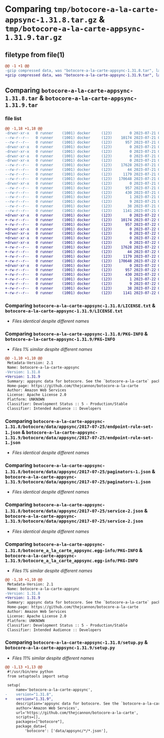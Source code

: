 # Comparing `tmp/botocore-a-la-carte-appsync-1.31.8.tar.gz` & `tmp/botocore-a-la-carte-appsync-1.31.9.tar.gz`

## filetype from file(1)

```diff
@@ -1 +1 @@
-gzip compressed data, was "botocore-a-la-carte-appsync-1.31.8.tar", last modified: Fri Jul 21 01:21:16 2023, max compression
+gzip compressed data, was "botocore-a-la-carte-appsync-1.31.9.tar", last modified: Sat Jul 22 01:20:19 2023, max compression
```

## Comparing `botocore-a-la-carte-appsync-1.31.8.tar` & `botocore-a-la-carte-appsync-1.31.9.tar`

### file list

```diff
@@ -1,18 +1,18 @@
-drwxr-xr-x   0 runner    (1001) docker     (123)        0 2023-07-21 01:21:16.650834 botocore-a-la-carte-appsync-1.31.8/
--rw-r--r--   0 runner    (1001) docker     (123)    10174 2023-07-21 01:21:16.000000 botocore-a-la-carte-appsync-1.31.8/LICENSE.txt
--rw-r--r--   0 runner    (1001) docker     (123)      957 2023-07-21 01:21:16.650834 botocore-a-la-carte-appsync-1.31.8/PKG-INFO
-drwxr-xr-x   0 runner    (1001) docker     (123)        0 2023-07-21 01:21:16.646834 botocore-a-la-carte-appsync-1.31.8/botocore/
-drwxr-xr-x   0 runner    (1001) docker     (123)        0 2023-07-21 01:21:16.646834 botocore-a-la-carte-appsync-1.31.8/botocore/data/
-drwxr-xr-x   0 runner    (1001) docker     (123)        0 2023-07-21 01:21:16.646834 botocore-a-la-carte-appsync-1.31.8/botocore/data/appsync/
-drwxr-xr-x   0 runner    (1001) docker     (123)        0 2023-07-21 01:21:16.650834 botocore-a-la-carte-appsync-1.31.8/botocore/data/appsync/2017-07-25/
--rw-r--r--   0 runner    (1001) docker     (123)    17628 2023-07-21 01:21:06.000000 botocore-a-la-carte-appsync-1.31.8/botocore/data/appsync/2017-07-25/endpoint-rule-set-1.json
--rw-r--r--   0 runner    (1001) docker     (123)       44 2023-07-21 01:21:06.000000 botocore-a-la-carte-appsync-1.31.8/botocore/data/appsync/2017-07-25/examples-1.json
--rw-r--r--   0 runner    (1001) docker     (123)     1179 2023-07-21 01:21:06.000000 botocore-a-la-carte-appsync-1.31.8/botocore/data/appsync/2017-07-25/paginators-1.json
--rw-r--r--   0 runner    (1001) docker     (123)   170648 2023-07-21 01:21:06.000000 botocore-a-la-carte-appsync-1.31.8/botocore/data/appsync/2017-07-25/service-2.json
-drwxr-xr-x   0 runner    (1001) docker     (123)        0 2023-07-21 01:21:16.650834 botocore-a-la-carte-appsync-1.31.8/botocore_a_la_carte_appsync.egg-info/
--rw-r--r--   0 runner    (1001) docker     (123)      957 2023-07-21 01:21:16.000000 botocore-a-la-carte-appsync-1.31.8/botocore_a_la_carte_appsync.egg-info/PKG-INFO
--rw-r--r--   0 runner    (1001) docker     (123)      430 2023-07-21 01:21:16.000000 botocore-a-la-carte-appsync-1.31.8/botocore_a_la_carte_appsync.egg-info/SOURCES.txt
--rw-r--r--   0 runner    (1001) docker     (123)        1 2023-07-21 01:21:16.000000 botocore-a-la-carte-appsync-1.31.8/botocore_a_la_carte_appsync.egg-info/dependency_links.txt
--rw-r--r--   0 runner    (1001) docker     (123)        9 2023-07-21 01:21:16.000000 botocore-a-la-carte-appsync-1.31.8/botocore_a_la_carte_appsync.egg-info/top_level.txt
--rw-r--r--   0 runner    (1001) docker     (123)       38 2023-07-21 01:21:16.650834 botocore-a-la-carte-appsync-1.31.8/setup.cfg
--rw-r--r--   0 runner    (1001) docker     (123)     1141 2023-07-21 01:21:16.000000 botocore-a-la-carte-appsync-1.31.8/setup.py
+drwxr-xr-x   0 runner    (1001) docker     (123)        0 2023-07-22 01:20:19.680826 botocore-a-la-carte-appsync-1.31.9/
+-rw-r--r--   0 runner    (1001) docker     (123)    10174 2023-07-22 01:20:19.000000 botocore-a-la-carte-appsync-1.31.9/LICENSE.txt
+-rw-r--r--   0 runner    (1001) docker     (123)      957 2023-07-22 01:20:19.680826 botocore-a-la-carte-appsync-1.31.9/PKG-INFO
+drwxr-xr-x   0 runner    (1001) docker     (123)        0 2023-07-22 01:20:19.680826 botocore-a-la-carte-appsync-1.31.9/botocore/
+drwxr-xr-x   0 runner    (1001) docker     (123)        0 2023-07-22 01:20:19.680826 botocore-a-la-carte-appsync-1.31.9/botocore/data/
+drwxr-xr-x   0 runner    (1001) docker     (123)        0 2023-07-22 01:20:19.680826 botocore-a-la-carte-appsync-1.31.9/botocore/data/appsync/
+drwxr-xr-x   0 runner    (1001) docker     (123)        0 2023-07-22 01:20:19.680826 botocore-a-la-carte-appsync-1.31.9/botocore/data/appsync/2017-07-25/
+-rw-r--r--   0 runner    (1001) docker     (123)    17628 2023-07-22 01:20:09.000000 botocore-a-la-carte-appsync-1.31.9/botocore/data/appsync/2017-07-25/endpoint-rule-set-1.json
+-rw-r--r--   0 runner    (1001) docker     (123)       44 2023-07-22 01:20:09.000000 botocore-a-la-carte-appsync-1.31.9/botocore/data/appsync/2017-07-25/examples-1.json
+-rw-r--r--   0 runner    (1001) docker     (123)     1179 2023-07-22 01:20:09.000000 botocore-a-la-carte-appsync-1.31.9/botocore/data/appsync/2017-07-25/paginators-1.json
+-rw-r--r--   0 runner    (1001) docker     (123)   170648 2023-07-22 01:20:09.000000 botocore-a-la-carte-appsync-1.31.9/botocore/data/appsync/2017-07-25/service-2.json
+drwxr-xr-x   0 runner    (1001) docker     (123)        0 2023-07-22 01:20:19.680826 botocore-a-la-carte-appsync-1.31.9/botocore_a_la_carte_appsync.egg-info/
+-rw-r--r--   0 runner    (1001) docker     (123)      957 2023-07-22 01:20:19.000000 botocore-a-la-carte-appsync-1.31.9/botocore_a_la_carte_appsync.egg-info/PKG-INFO
+-rw-r--r--   0 runner    (1001) docker     (123)      430 2023-07-22 01:20:19.000000 botocore-a-la-carte-appsync-1.31.9/botocore_a_la_carte_appsync.egg-info/SOURCES.txt
+-rw-r--r--   0 runner    (1001) docker     (123)        1 2023-07-22 01:20:19.000000 botocore-a-la-carte-appsync-1.31.9/botocore_a_la_carte_appsync.egg-info/dependency_links.txt
+-rw-r--r--   0 runner    (1001) docker     (123)        9 2023-07-22 01:20:19.000000 botocore-a-la-carte-appsync-1.31.9/botocore_a_la_carte_appsync.egg-info/top_level.txt
+-rw-r--r--   0 runner    (1001) docker     (123)       38 2023-07-22 01:20:19.680826 botocore-a-la-carte-appsync-1.31.9/setup.cfg
+-rw-r--r--   0 runner    (1001) docker     (123)     1141 2023-07-22 01:20:19.000000 botocore-a-la-carte-appsync-1.31.9/setup.py
```

### Comparing `botocore-a-la-carte-appsync-1.31.8/LICENSE.txt` & `botocore-a-la-carte-appsync-1.31.9/LICENSE.txt`

 * *Files identical despite different names*

### Comparing `botocore-a-la-carte-appsync-1.31.8/PKG-INFO` & `botocore-a-la-carte-appsync-1.31.9/PKG-INFO`

 * *Files 1% similar despite different names*

```diff
@@ -1,10 +1,10 @@
 Metadata-Version: 2.1
 Name: botocore-a-la-carte-appsync
-Version: 1.31.8
+Version: 1.31.9
 Summary: appsync data for botocore. See the `botocore-a-la-carte` package for more info.
 Home-page: https://github.com/thejcannon/botocore-a-la-carte
 Author: Amazon Web Services
 License: Apache License 2.0
 Platform: UNKNOWN
 Classifier: Development Status :: 5 - Production/Stable
 Classifier: Intended Audience :: Developers
```

### Comparing `botocore-a-la-carte-appsync-1.31.8/botocore/data/appsync/2017-07-25/endpoint-rule-set-1.json` & `botocore-a-la-carte-appsync-1.31.9/botocore/data/appsync/2017-07-25/endpoint-rule-set-1.json`

 * *Files identical despite different names*

### Comparing `botocore-a-la-carte-appsync-1.31.8/botocore/data/appsync/2017-07-25/paginators-1.json` & `botocore-a-la-carte-appsync-1.31.9/botocore/data/appsync/2017-07-25/paginators-1.json`

 * *Files identical despite different names*

### Comparing `botocore-a-la-carte-appsync-1.31.8/botocore/data/appsync/2017-07-25/service-2.json` & `botocore-a-la-carte-appsync-1.31.9/botocore/data/appsync/2017-07-25/service-2.json`

 * *Files identical despite different names*

### Comparing `botocore-a-la-carte-appsync-1.31.8/botocore_a_la_carte_appsync.egg-info/PKG-INFO` & `botocore-a-la-carte-appsync-1.31.9/botocore_a_la_carte_appsync.egg-info/PKG-INFO`

 * *Files 1% similar despite different names*

```diff
@@ -1,10 +1,10 @@
 Metadata-Version: 2.1
 Name: botocore-a-la-carte-appsync
-Version: 1.31.8
+Version: 1.31.9
 Summary: appsync data for botocore. See the `botocore-a-la-carte` package for more info.
 Home-page: https://github.com/thejcannon/botocore-a-la-carte
 Author: Amazon Web Services
 License: Apache License 2.0
 Platform: UNKNOWN
 Classifier: Development Status :: 5 - Production/Stable
 Classifier: Intended Audience :: Developers
```

### Comparing `botocore-a-la-carte-appsync-1.31.8/setup.py` & `botocore-a-la-carte-appsync-1.31.9/setup.py`

 * *Files 11% similar despite different names*

```diff
@@ -1,13 +1,13 @@
 #!/usr/bin/env python
 from setuptools import setup
 
 setup(
     name='botocore-a-la-carte-appsync',
-    version="1.31.8",
+    version="1.31.9",
     description='appsync data for botocore. See the `botocore-a-la-carte` package for more info.',
     author='Amazon Web Services',
     url='https://github.com/thejcannon/botocore-a-la-carte',
     scripts=[],
     packages=["botocore"],
     package_data={
         'botocore': ['data/appsync/*/*.json'],
```

